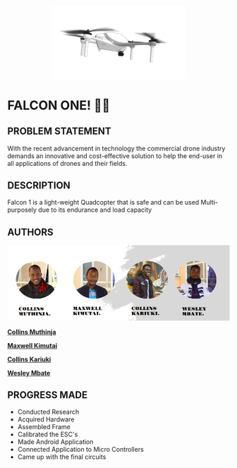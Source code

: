 <p align="center">
<img align="centre" width="300" src="Spec.md/drone.gif" alt="Drone Image" />
<p>

# FALCON ONE! :helicopter::dash:

## PROBLEM STATEMENT

With the recent advancement in technology the commercial drone industry demands an innovative and cost-effective solution to help the end-user in all applications of drones and their fields. 

## DESCRIPTION

Falcon 1 is a light-weight Quadcopter that is safe and can be used Multi-purposely due to its endurance and load capacity

## AUTHORS

<p align="center">
<img align="centre" src="Spec.md/Disp1.png" alt="Cryptobyte logo" />
<p>

**[Collins Muthinja](https://github.com/Magz8984)**

**[Maxwell Kimutai](https://github.com/maxwellkimutai)**

**[Collins Kariuki](https://github.com/zecollokaris)**

**[Wesley Mbate](https://github.com/Wess58)**


## PROGRESS MADE

- Conducted Research
- Acquired Hardware
- Assembled Frame
- Calibrated the ESC's
- Made Android Application
- Connected Application to Micro Controllers
- Came up with the final circuits


